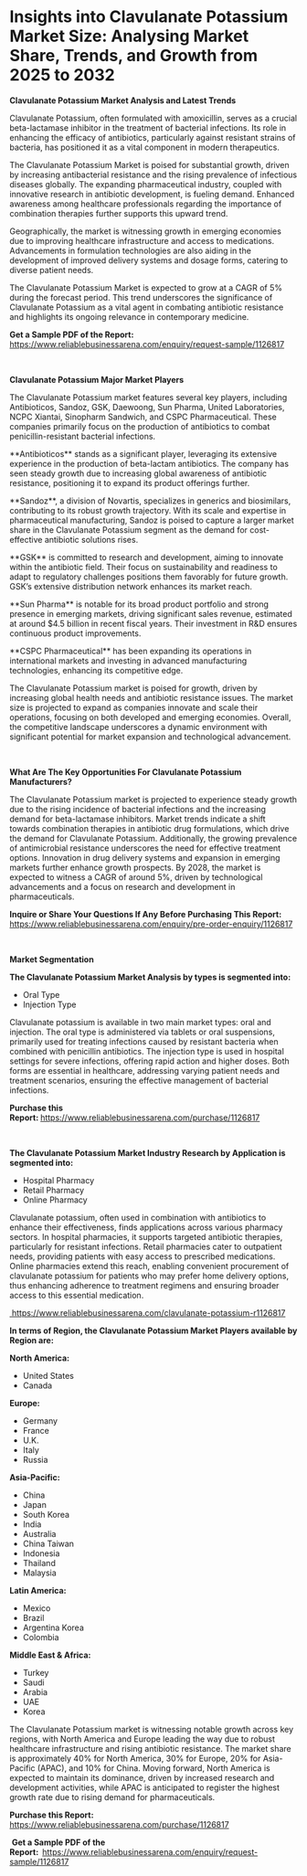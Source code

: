 <p><h1>Insights into Clavulanate Potassium Market Size: Analysing Market Share, Trends, and Growth from 2025 to 2032</h1></p><p><strong>Clavulanate Potassium Market Analysis and Latest Trends</strong></p>
<p><p>Clavulanate Potassium, often formulated with amoxicillin, serves as a crucial beta-lactamase inhibitor in the treatment of bacterial infections. Its role in enhancing the efficacy of antibiotics, particularly against resistant strains of bacteria, has positioned it as a vital component in modern therapeutics.</p><p>The Clavulanate Potassium Market is poised for substantial growth, driven by increasing antibacterial resistance and the rising prevalence of infectious diseases globally. The expanding pharmaceutical industry, coupled with innovative research in antibiotic development, is fueling demand. Enhanced awareness among healthcare professionals regarding the importance of combination therapies further supports this upward trend.</p><p>Geographically, the market is witnessing growth in emerging economies due to improving healthcare infrastructure and access to medications. Advancements in formulation technologies are also aiding in the development of improved delivery systems and dosage forms, catering to diverse patient needs.</p><p>The Clavulanate Potassium Market is expected to grow at a CAGR of 5% during the forecast period. This trend underscores the significance of Clavulanate Potassium as a vital agent in combating antibiotic resistance and highlights its ongoing relevance in contemporary medicine.</p></p>
<p><strong>Get a Sample PDF of the Report:&nbsp;</strong> <a href="https://www.reliablebusinessarena.com/enquiry/request-sample/1126817?utm_campaign=2999&utm_medium=2&utm_source=Github&utm_content=ia&utm_term=19042025&utm_id=clavulanate-potassium">https://www.reliablebusinessarena.com/enquiry/request-sample/1126817</a></p>
<p>&nbsp;</p>
<p><strong>Clavulanate Potassium Major Market Players</strong></p>
<p><p>The Clavulanate Potassium market features several key players, including Antibioticos, Sandoz, GSK, Daewoong, Sun Pharma, United Laboratories, NCPC Xiantai, Sinopharm Sandwich, and CSPC Pharmaceutical. These companies primarily focus on the production of antibiotics to combat penicillin-resistant bacterial infections.</p><p>**Antibioticos** stands as a significant player, leveraging its extensive experience in the production of beta-lactam antibiotics. The company has seen steady growth due to increasing global awareness of antibiotic resistance, positioning it to expand its product offerings further.</p><p>**Sandoz**, a division of Novartis, specializes in generics and biosimilars, contributing to its robust growth trajectory. With its scale and expertise in pharmaceutical manufacturing, Sandoz is poised to capture a larger market share in the Clavulanate Potassium segment as the demand for cost-effective antibiotic solutions rises.</p><p>**GSK** is committed to research and development, aiming to innovate within the antibiotic field. Their focus on sustainability and readiness to adapt to regulatory challenges positions them favorably for future growth. GSK’s extensive distribution network enhances its market reach.</p><p>**Sun Pharma** is notable for its broad product portfolio and strong presence in emerging markets, driving significant sales revenue, estimated at around $4.5 billion in recent fiscal years. Their investment in R&D ensures continuous product improvements.</p><p>**CSPC Pharmaceutical** has been expanding its operations in international markets and investing in advanced manufacturing technologies, enhancing its competitive edge.</p><p>The Clavulanate Potassium market is poised for growth, driven by increasing global health needs and antibiotic resistance issues. The market size is projected to expand as companies innovate and scale their operations, focusing on both developed and emerging economies. Overall, the competitive landscape underscores a dynamic environment with significant potential for market expansion and technological advancement.</p></p>
<p>&nbsp;</p>
<p><strong>What Are The Key Opportunities For Clavulanate Potassium Manufacturers?</strong></p>
<p><p>The Clavulanate Potassium market is projected to experience steady growth due to the rising incidence of bacterial infections and the increasing demand for beta-lactamase inhibitors. Market trends indicate a shift towards combination therapies in antibiotic drug formulations, which drive the demand for Clavulanate Potassium. Additionally, the growing prevalence of antimicrobial resistance underscores the need for effective treatment options. Innovation in drug delivery systems and expansion in emerging markets further enhance growth prospects. By 2028, the market is expected to witness a CAGR of around 5%, driven by technological advancements and a focus on research and development in pharmaceuticals.</p></p>
<p><strong>Inquire or Share Your Questions If Any Before Purchasing This Report:</strong> <a href="https://www.reliablebusinessarena.com/enquiry/pre-order-enquiry/1126817?utm_campaign=2999&utm_medium=2&utm_source=Github&utm_content=ia&utm_term=19042025&utm_id=clavulanate-potassium">https://www.reliablebusinessarena.com/enquiry/pre-order-enquiry/1126817</a></p>
<p>&nbsp;</p>
<p><strong>Market Segmentation</strong></p>
<p><strong>The Clavulanate Potassium Market Analysis by types is segmented into:</strong></p>
<p><ul><li>Oral Type</li><li>Injection Type</li></ul></p>
<p><p>Clavulanate potassium is available in two main market types: oral and injection. The oral type is administered via tablets or oral suspensions, primarily used for treating infections caused by resistant bacteria when combined with penicillin antibiotics. The injection type is used in hospital settings for severe infections, offering rapid action and higher doses. Both forms are essential in healthcare, addressing varying patient needs and treatment scenarios, ensuring the effective management of bacterial infections.</p></p>
<p><strong>Purchase this Report:&nbsp;</strong><a href="https://www.reliablebusinessarena.com/purchase/1126817?utm_campaign=2999&utm_medium=2&utm_source=Github&utm_content=ia&utm_term=19042025&utm_id=clavulanate-potassium">https://www.reliablebusinessarena.com/purchase/1126817</a></p>
<p>&nbsp;</p>
<p><strong>The Clavulanate Potassium Market Industry Research by Application is segmented into:</strong></p>
<p><ul><li>Hospital Pharmacy</li><li>Retail Pharmacy</li><li>Online Pharmacy</li></ul></p>
<p><p>Clavulanate potassium, often used in combination with antibiotics to enhance their effectiveness, finds applications across various pharmacy sectors. In hospital pharmacies, it supports targeted antibiotic therapies, particularly for resistant infections. Retail pharmacies cater to outpatient needs, providing patients with easy access to prescribed medications. Online pharmacies extend this reach, enabling convenient procurement of clavulanate potassium for patients who may prefer home delivery options, thus enhancing adherence to treatment regimens and ensuring broader access to this essential medication.</p></p>
<p><a href="https://www.reliablebusinessarena.com/clavulanate-potassium-r1126817?utm_campaign=2999&utm_medium=2&utm_source=Github&utm_content=ia&utm_term=19042025&utm_id=clavulanate-potassium">&nbsp;https://www.reliablebusinessarena.com/clavulanate-potassium-r1126817</a></p>
<p><strong>In terms of Region, the Clavulanate Potassium Market Players available by Region are:</strong></p>
<p>
    <p> <strong> North America: </strong>
        <ul>
            <li>United States</li>
            <li>Canada</li>
        </ul>
        </p> 
    <p> <strong> Europe: </strong>
        <ul>
            <li>Germany</li>
            <li>France</li>
            <li>U.K.</li>
            <li>Italy</li>
            <li>Russia</li>
        </ul>
        </p> 
    <p> <strong> Asia-Pacific: </strong>
        <ul>
            <li>China</li>
            <li>Japan</li>
            <li>South Korea</li>
            <li>India</li>
            <li>Australia</li>
            <li>China Taiwan</li>
            <li>Indonesia</li>
            <li>Thailand</li>
            <li>Malaysia</li>
        </ul>
        </p> 
    <p> <strong> Latin America: </strong>
        <ul>
            <li>Mexico</li>
            <li>Brazil</li>
            <li>Argentina Korea</li>
            <li>Colombia</li>
        </ul>
        </p> 
    <p> <strong> Middle East & Africa: </strong>
        <ul>
            <li>Turkey</li>
            <li>Saudi</li>
            <li>Arabia</li>
            <li>UAE</li>
            <li>Korea</li>
        </ul>
    </p>
    </p>
<p><p>The Clavulanate Potassium market is witnessing notable growth across key regions, with North America and Europe leading the way due to robust healthcare infrastructure and rising antibiotic resistance. The market share is approximately 40% for North America, 30% for Europe, 20% for Asia-Pacific (APAC), and 10% for China. Moving forward, North America is expected to maintain its dominance, driven by increased research and development activities, while APAC is anticipated to register the highest growth rate due to rising demand for pharmaceuticals.</p></p>
<p><strong>Purchase this Report: </strong><a href="https://www.reliablebusinessarena.com/purchase/1126817?utm_campaign=2999&utm_medium=2&utm_source=Github&utm_content=ia&utm_term=19042025&utm_id=clavulanate-potassium">https://www.reliablebusinessarena.com/purchase/1126817</a></p>
<p>&nbsp;<strong>Get a Sample PDF of the Report:&nbsp;&nbsp;</strong><a href="https://www.reliablebusinessarena.com/enquiry/request-sample/1126817?utm_campaign=2999&utm_medium=2&utm_source=Github&utm_content=ia&utm_term=19042025&utm_id=clavulanate-potassium">https://www.reliablebusinessarena.com/enquiry/request-sample/1126817</a></p>
<p><strong></strong></p>
<p><p></p><p></p><p></p></p>